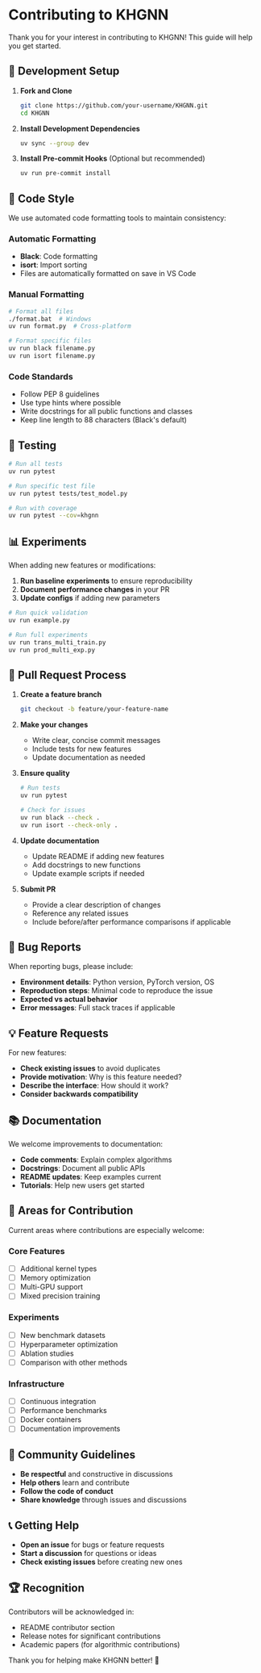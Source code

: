 # Contributing to KHGNN

Thank you for your interest in contributing to KHGNN! This guide will help you get started.

## 🔧 Development Setup

1. **Fork and Clone**
   ```bash
   git clone https://github.com/your-username/KHGNN.git
   cd KHGNN
   ```

2. **Install Development Dependencies**
   ```bash
   uv sync --group dev
   ```

3. **Install Pre-commit Hooks** (Optional but recommended)
   ```bash
   uv run pre-commit install
   ```

## 📝 Code Style

We use automated code formatting tools to maintain consistency:

### Automatic Formatting
- **Black**: Code formatting
- **isort**: Import sorting
- Files are automatically formatted on save in VS Code

### Manual Formatting
```bash
# Format all files
./format.bat  # Windows
uv run format.py  # Cross-platform

# Format specific files
uv run black filename.py
uv run isort filename.py
```

### Code Standards
- Follow PEP 8 guidelines
- Use type hints where possible
- Write docstrings for all public functions and classes
- Keep line length to 88 characters (Black's default)

## 🧪 Testing

```bash
# Run all tests
uv run pytest

# Run specific test file
uv run pytest tests/test_model.py

# Run with coverage
uv run pytest --cov=khgnn
```

## 📊 Experiments

When adding new features or modifications:

1. **Run baseline experiments** to ensure reproducibility
2. **Document performance changes** in your PR
3. **Update configs** if adding new parameters

```bash
# Run quick validation
uv run example.py

# Run full experiments
uv run trans_multi_train.py
uv run prod_multi_exp.py
```

## 🚀 Pull Request Process

1. **Create a feature branch**
   ```bash
   git checkout -b feature/your-feature-name
   ```

2. **Make your changes**
   - Write clear, concise commit messages
   - Include tests for new features
   - Update documentation as needed

3. **Ensure quality**
   ```bash
   # Run tests
   uv run pytest
   
   # Check for issues
   uv run black --check .
   uv run isort --check-only .
   ```

4. **Update documentation**
   - Update README if adding new features
   - Add docstrings to new functions
   - Update example scripts if needed

5. **Submit PR**
   - Provide a clear description of changes
   - Reference any related issues
   - Include before/after performance comparisons if applicable

## 🐛 Bug Reports

When reporting bugs, please include:

- **Environment details**: Python version, PyTorch version, OS
- **Reproduction steps**: Minimal code to reproduce the issue
- **Expected vs actual behavior**
- **Error messages**: Full stack traces if applicable

## 💡 Feature Requests

For new features:

- **Check existing issues** to avoid duplicates
- **Provide motivation**: Why is this feature needed?
- **Describe the interface**: How should it work?
- **Consider backwards compatibility**

## 📚 Documentation

We welcome improvements to documentation:

- **Code comments**: Explain complex algorithms
- **Docstrings**: Document all public APIs
- **README updates**: Keep examples current
- **Tutorials**: Help new users get started

## 🎯 Areas for Contribution

Current areas where contributions are especially welcome:

### Core Features
- [ ] Additional kernel types
- [ ] Memory optimization
- [ ] Multi-GPU support
- [ ] Mixed precision training

### Experiments
- [ ] New benchmark datasets
- [ ] Hyperparameter optimization
- [ ] Ablation studies
- [ ] Comparison with other methods

### Infrastructure
- [ ] Continuous integration
- [ ] Performance benchmarks
- [ ] Docker containers
- [ ] Documentation improvements

## 🤝 Community Guidelines

- **Be respectful** and constructive in discussions
- **Help others** learn and contribute
- **Follow the code of conduct**
- **Share knowledge** through issues and discussions

## 📞 Getting Help

- **Open an issue** for bugs or feature requests
- **Start a discussion** for questions or ideas
- **Check existing issues** before creating new ones

## 🏆 Recognition

Contributors will be acknowledged in:
- README contributor section
- Release notes for significant contributions
- Academic papers (for algorithmic contributions)

Thank you for helping make KHGNN better! 🎉
